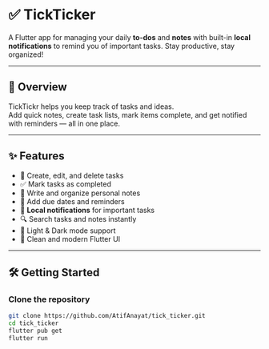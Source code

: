 # ✅ TickTicker  

A Flutter app for managing your daily **to-dos** and **notes** with built-in **local notifications** to remind you of important tasks. Stay productive, stay organized!  

---

## 🚀 Overview  
TickTickr helps you keep track of tasks and ideas.  
Add quick notes, create task lists, mark items complete, and get notified with reminders — all in one place.  

---

## ✨ Features  
- 📝 Create, edit, and delete tasks  
- ✅ Mark tasks as completed  
- 📒 Write and organize personal notes  
- 📅 Add due dates and reminders  
- 🔔 **Local notifications** for important tasks  
- 🔍 Search tasks and notes instantly  
- 🌙 Light & Dark mode support  
- 🎨 Clean and modern Flutter UI  

---

## 🛠 Getting Started  

### Clone the repository  
```bash
git clone https://github.com/AtifAnayat/tick_ticker.git
cd tick_ticker
flutter pub get
flutter run

